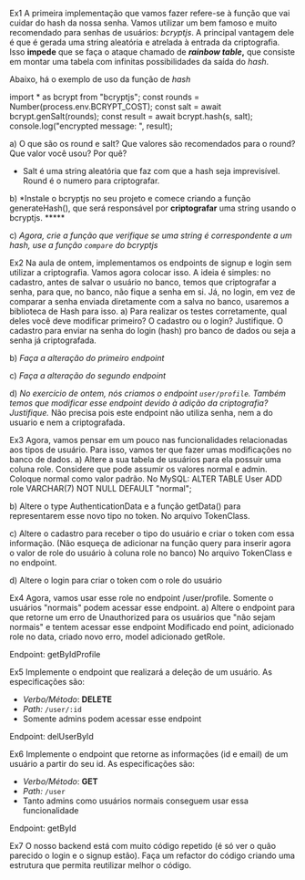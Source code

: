 Ex1 A primeira implementação que vamos fazer refere-se à função que vai cuidar do hash da nossa senha. Vamos utilizar um bem famoso e muito recomendado para senhas de usuários: *bcryptjs*. A principal vantagem dele é que é gerada uma string aleatória e atrelada à entrada da criptografia. Isso **impede** que se faça o ataque chamado de ***rainbow table*,** que consiste em montar uma tabela com infinitas possibilidades da saída do *hash*. 

Abaixo, há o exemplo de uso da função de *hash*

import * as bcrypt from "bcryptjs";
const rounds = Number(process.env.BCRYPT_COST);
const salt = await bcrypt.genSalt(rounds);
const result = await bcrypt.hash(s, salt);
console.log("encrypted message: ", result);

a) O que são os round e salt? Que valores são recomendados para o round? Que valor você usou? Por quê?
- Salt é uma string aleatória que faz com que a hash seja imprevisível. Round é o numero para criptografar.

b) *Instale o bcryptjs no seu projeto e comece criando a função generateHash(), que será responsável por **criptografar** uma string usando o bcryptjs.  ***** 

c) *Agora, crie a função que verifique se uma string é correspondente a um hash, use a função `compare` do bcryptjs*

Ex2 Na aula de ontem, implementamos os endpoints de signup e login sem utilizar a criptografia. Vamos agora colocar isso. A ideia é simples: no cadastro, antes de salvar o usuário no banco, temos que criptografar a senha, para que, no banco, não fique a senha em si. Já, no login, em vez de comparar a senha enviada diretamente com a salva no banco, usaremos a biblioteca de Hash para isso. 
a) Para realizar os testes corretamente, qual deles você deve modificar primeiro? O cadastro ou o login? Justifique.
O cadastro para enviar na senha do login (hash) pro banco de dados ou seja a senha já criptografada.

b) *Faça a alteração do primeiro endpoint*

c) *Faça a alteração do segundo endpoint*

d) *No exercício de ontem, nós criamos o endpoint `user/profile`. Também temos que modificar esse endpoint devido à adição da criptografia? Justifique.*
Não precisa pois este endpoint não utiliza senha, nem a do usuario e nem a criptografada.

Ex3 Agora, vamos pensar em um pouco nas funcionalidades relacionadas aos tipos de usuário. Para isso, vamos ter que fazer umas modificações no banco de dados.
a) Altere a sua tabela de usuários para ela possuir uma coluna role. Considere que pode assumir os valores normal  e admin. Coloque normal como valor padrão.
No MySQL: ALTER TABLE User ADD role VARCHAR(7) NOT NULL DEFAULT "normal";

b) Altere o type AuthenticationData e a função getData() para representarem esse novo tipo no token.
No arquivo TokenClass.

c) Altere o cadastro para receber o tipo do usuário e criar o token com essa informação. (Não esqueça de adicionar na função query para inserir agora o valor de role do usuário à coluna role no banco)
No arquivo TokenClass e no endpoint.

d) Altere o login para criar o token com o role do usuário

Ex4 Agora, vamos usar esse role no endpoint /user/profile. Somente o usuários "normais" podem acessar esse endpoint. 
a) Altere o endpoint para que retorne um erro de Unauthorized para os usuários que "não sejam normais" e tentem acessar esse endpoint
Modificado end point, adicionado role no data, criado novo erro, model adicionado getRole.

Endpoint: getByIdProfile

Ex5 Implemente o endpoint que realizará a deleção de um usuário. As especificações são:
- *Verbo/Método*: **DELETE**
- *Path:* `/user/:id`
- Somente admins podem acessar esse endpoint

Endpoint: delUserById

Ex6 Implemente o endpoint que retorne as informações (id e email) de um usuário a partir do seu id. As especificações são:
- *Verbo/Método*: **GET**
- *Path:* `/user`
- Tanto admins como usuários normais conseguem usar essa funcionalidade

Endpoint: getById

Ex7 O nosso backend está com muito código repetido (é só ver o quão parecido o login e o signup estão). Faça um refactor do código criando uma estrutura que permita reutilizar melhor o código.

